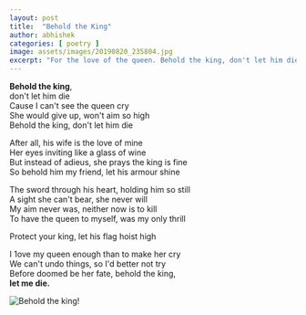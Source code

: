 ```yaml
---
layout: post
title:  "Behold the King"
author: abhishek
categories: [ poetry ]
image: assets/images/20190820_235804.jpg
excerpt: "For the love of the queen. Behold the king, don't let him die. Cause I can't see the queen cry. She would give up, won't aim so high. Behold the king, don't let him die."
---
```


**Behold the king**,  
don't let him die  
Cause I can't see the queen cry  
She would give up, won't aim so high  
Behold the king, don't let him die  


After all, his wife is the love of mine  
Her eyes inviting like a glass of wine  
But instead of adieus, she prays the
king is fine  
So behold him my friend, let his armour shine  


The sword through his heart, holding
him so still  
A sight she can't bear, she never will  
My aim never was, neither now is to kill  
To have the queen to myself, was my
only thrill  

Protect your king, let his flag hoist high  

I 1ove my queen enough than to make her cry  
We can't undo things, so I'd better not try  
Before doomed be her fate, behold the king,  
**let me die.**

![Behold the king!](/assets/images/20190820_233750.jpg "Behold the king")
